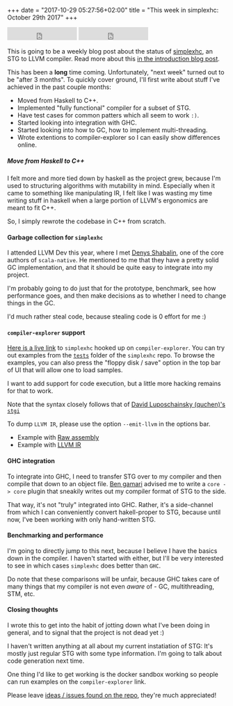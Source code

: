 +++
date = "2017-10-29 05:27:56+02:00"
title = "This week in simplexhc: October 29th 2017"
+++



<iframe src="https://ghbtns.com/github-btn.html?user=bollu&repo=simplexhc&type=star&count=true&size=large" frameborder="0" scrolling="0" width="160px" height="30px"></iframe>


<iframe src="https://ghbtns.com/github-btn.html?user=bollu&repo=simplexhc&type=fork&count=true&size=large" frameborder="0" scrolling="0" width="160px" height="30px"></iframe>


This is going to be a weekly blog post about the status of
[simplexhc](http://github.com/bollu/simplexhc), an STG to LLVM compiler.
Read more about this [in the introduction blog post](https://pixel-druid.com/blog/announcing-simplexhc/).

This has been a **long** time coming. Unfortunately, "next week" turned out to be "after 3 months". To quickly cover ground, I'll first write about stuff I've achieved in the past couple months:

- Moved from Haskell to C++.
- Implemented "fully functional" compiler for a subset of STG.
- Have test cases for common patters which all seem to work `:)`.
- Started looking into integration with GHC.
- Started looking into how to GC, how to implement multi-threading.
- Wrote extentions to compiler-explorer so I can easily show differences online.


##### Move from Haskell to C++

I felt more and more tied down by haskell as the project grew, because I'm used to structuring algorithms with mutability in mind. Especially when it came to something like manipulating IR, I felt like I was wasting my time writing stuff in haskell when a large portion of LLVM's ergonomics are meant to fit C++. 

So, I simply rewrote the codebase in C++ from scratch. 

#### Garbage collection for `simplexhc`

I attended LLVM Dev this year, where I met [Denys Shabalin](https://github.com/scala-native/scala-native), one of the core authors of `scala-native`. He mentioned to me that they have a pretty solid GC implementation, and that it should be quite easy to integrate into my project. 

I'm probably going to do just that for the prototype, benchmark, see how performance goes, and then make decisions as to whether I need to change things in the GC.

I'd much rather steal code, because stealing code is 0 effort for me :) 


#### `compiler-explorer` support
[Here is a live link](http://www.pixel-druid.com:10240/#) to `simplexhc` hooked up on `compiler-explorer`. You can try out examples from the [`tests`](https://github.com/bollu/simplexhc-cpp/tree/master/test) folder of the `simplexhc` repo. To browse the examples, you can also press the "floppy disk / save" option in the top bar of UI that will allow one to load samples.

I want to add support for code execution, but a little more hacking remains for that to work.

Note that the syntax closely follows that of [David Luposchainsky (quchen)'s `stgi`](https://github.com/quchen/stgi)

To dump `LLVM IR`, please use the option `--emit-llvm` in the options bar.

- Example with [Raw assembly](http://www.pixel-druid.com:10240/#z:OYLghAFBqd5QCxAYwPYBMCmBRdBLAF1QCcAaPECAKxAEZSBnVAV2OUxAHIBSAJgGYA1ACUAqgDkQgvgFYANqgCG6AMp4AtgAc5mAB4Jk03jIaDBAWnNVC0gOwBhQQDE8O%2BwkzIA1kZPcADACCfEL2ABLY9gDSUvwBwUHoigSKggCSAHYEvAAqAJ7S/AAi6Vm89qgZphAACsQamQSCdQ1ZAJTc/ABC8UkppQT5hSWNFVWCtfXqjR3d8fEARngZ%2BBnAgssEAPq8W2jjnSXcMvYQbRad2AO5Bdy2Xddj1byC/Od3RZ09QYvLq%2BsMADuik0w2kJwgui2QJBUjOF34V0aN3O5ku1yGd2%2BgTMZmQigYmEEUJhoPhqAAZvFcTTHpVqrpBHlUejkU8JgVdLMHh8vvMgksVst1noCMRFMgCI0AOrizSaTDoMHHU5QzZbQFyhXoOEsxEY5kIpFZTH3aRBGn4wnErbqzUg7UTc6U6m0sxs%2BkTRmGtH60aeyHc83BWyfOY/AV/YWCNBaVDWw7g04UuFdVC6RV6q5pjNK0AQHOZo2CQtK3SUUtZkvpou%2B7M1pVY4M0nRNV1uwX/QTARmJlVwUvEkCVp3FwdN9aBuxh7E05aCCkTHsdH6hvkRwKd6OaZhyOQgxTENvFJPwusDU0PWOaeNEiCi8WSmVaxWCUkbLI7Pb095r8MJTcozWQR1EUec%2BwhKtxzNdsYwJIkdz3A8j1HF0LTdAYninc9NHqLJGi9bl5j/bFODaUg5C4GROFIDIuH8GjUC4Bh9EMJhWHYIx%2BFoGiCHosjyK8EAZH8CiuAAFhoujOAY0gmM4GiGBAUS%2BJksjSDgWAkGvVxMDICgIB0nRiBAFiDFIClXAIPSlIgBZ%2BNIQVDzyLgeNIWN1EwLIAHkMjkFy1NILBQLWHQHPwYhPAIPAADdMCUwK9E8ZhrNcmjNkwSjArFDR%2BPIuQ8AWJTIHI1BNGi%2BkuEUlg2A4Wh8qoqSHPkszDAgXBCBILj6EECotF04huraXi8sE4TRKyyTaOaqrGGU0hVIYtoGs4XgmsC%2BSRrU5bSDi4gGDwSoQHEoA)
- Example with [LLVM IR](http://www.pixel-druid.com:10240/#z:OYLghAFBqd5QCxAYwPYBMCmBRdBLAF1QCcAaPECAKxAEZSBnVAV2OUxAHIBSAJgGYA1ACUAqgDkQgvgFYANqgCG6AMp4AtgAc5mAB4Jk03jIaDBAWnNVC0gOwBhQQDE8O%2BwkzIA1kZPcADACCfEL2ABLY9gDSUvwBwUHoigSKggCSAHYEvAAqAJ7S/AAi6Vm89qgZphAACsQamQSCdQ1ZAJTc/ABC8UkppQT5hSWNFVWCtfXqjR3d8fEARngZ%2BBnAgssEAPq8W2jjnSXcMvYQbRad2AO5Bdy2Xddj1byC/Od3RZ09QYvLq%2BsMADuik0w2kJwgui2QJBUjOF34V0aN3O5ku1yGd2%2BgTMZmQigYmEEUJhoPhqAAZvFcTTHpVqrpBHlUejkU8JgVdLMHh8vvMgksVst1noCMRFMgCI0AOrizSaTDoMHHU5QzZbQFyhXoOEsxEY5kIpFZTH3aRBGn4wnErbqzUg7UTc6U6m0sxs%2BkTRmGtH60aeyHc83BWyfOY/AV/YWCNBaVDWw7g04UuFdVC6RV6q5pjNK0AQHOZo2CQtK3SUUtZkvpou%2B7M1pVY4M0nRNV1uwX/QTARmJlVwUvEkCVp3FwdN9aBuxh7E05aCCkTHsdH6hvkRwKd6OaZhyOQgxTENvFJPwusDU0PWOaeNEiCi8WSmVaxWCUkbLI7Pb095r8MJTcozWQR1EUec%2BwhKtxzNdsYwJIkdz3A8j1HF0LTdAYninc9NHqLJGi9bl5j/bFODaUg5C4GROFIDIuH8GjUC4Bh9EMJhWHYIx%2BFoGiCHosjyK8EAZH8CiuAAFhoujOAY0gmM4GiGBAUS%2BJksjSDgWAkGvVxMDICgIB0nRiBAFiDFIClXAIPSlIgBZ%2BNIQVDzyLgeNIWN1EwLIAHkMjkFy1NILBQLWHQHPwYhPAIPAADdMCUwK9E8ZhrNcmjNkwSjArFDR%2BPIuQ8AWJTIHI1BNGi%2BkuEsTB1EIcw9xi9RFJYNgOFofKqKkhz5LMwwIFwQgSC4%2BhBAqLRdOIYa2l4vLBOE0Sssk2juq4RTlNIVSGLaDrOF4LrAvkma1O20g4uIBg8EqEBxKAA%3D%3D)


#### GHC integration
To integrate into GHC, I need to transfer STG over to my compiler and then compile that down to an object file. [Ben gamari](http://bgamari.github.io/) advised me to write a `core -> core` plugin that sneakily writes out my compiler format of STG to the side. 

That way, it's not "truly" integrated into GHC. Rather, it's a side-channel from which I can conveniently convert hakell-proper to STG, because until now, I've been working with only hand-written STG.

#### Benchmarking and performance

I'm going to directly jump to this next, because I believe I have the basics down in the compiler. I haven't started with either, but I'll be very interested to see in which cases `simplexhc` does better than `GHC`.

Do note that these comparisons will be unfair, because GHC takes care of many things that my compiler is not even *aware* of - GC, multithreading, STM, etc. 

#### Closing thoughts

I wrote this to get into the habit of jotting down what I've been doing in general, and to signal that the project is not dead yet :)

I haven't written anything at all about my current instatiation of STG: It's mostly just regular STG with some type information. I'm going to talk about code generation next time.

One thing I'd like to get working is the docker sandbox working so people can run examples on the `compiler-explorer` link.

Please leave [ideas / issues found on the repo](https://github.com/bollu/simplexhc-cpp/issues/new), they're much appreciated!


